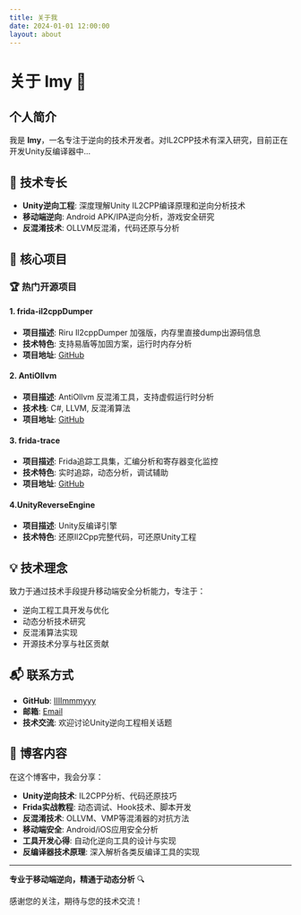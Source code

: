 ```yaml
---
title: 关于我
date: 2024-01-01 12:00:00
layout: about
---
```


# 关于 Imy 👋

## 个人简介

我是 **Imy**，一名专注于逆向的技术开发者。对IL2CPP技术有深入研究，目前正在开发Unity反编译器中...

## 🔧 技术专长

- **Unity逆向工程**: 深度理解Unity IL2CPP编译原理和逆向分析技术
- **移动端逆向**: Android APK/IPA逆向分析，游戏安全研究
- **反混淆技术**: OLLVM反混淆，代码还原与分析

## 🚀 核心项目

### 🏆 热门开源项目

#### 1. frida-il2cppDumper 
- **项目描述**: Riru Il2cppDumper 加强版，内存里直接dump出源码信息
- **技术特色**: 支持易盾等加固方案，运行时内存分析
- **项目地址**: [GitHub](https://github.com/IIIImmmyyy/frida-il2cppDumper)

#### 2. AntiOllvm  
- **项目描述**: AntiOllvm 反混淆工具，支持虚假运行时分析
- **技术栈**: C#, LLVM, 反混淆算法
- **项目地址**: [GitHub](https://github.com/IIIImmmyyy/AntiOllvm)

#### 3. frida-trace 
- **项目描述**: Frida追踪工具集，汇编分析和寄存器变化监控
- **技术特色**: 实时追踪，动态分析，调试辅助
- **项目地址**: [GitHub](https://github.com/IIIImmmyyy/frida-trace)

#### 4.UnityReverseEngine
- **项目描述**: Unity反编译引擎
- **技术特色**: 还原Il2Cpp完整代码，可还原Unity工程

## 💡 技术理念

致力于通过技术手段提升移动端安全分析能力，专注于：
- 逆向工程工具开发与优化
- 动态分析技术研究
- 反混淆算法实现
- 开源技术分享与社区贡献




## 📬 联系方式

- **GitHub**: [IIIImmmyyy](https://github.com/IIIImmmyyy)
- **邮箱**: [Email](mailto:295238641@qq.com)
- **技术交流**: 欢迎讨论Unity逆向工程相关话题

## 🎯 博客内容

在这个博客中，我会分享：

- **Unity逆向技术**: IL2CPP分析、代码还原技巧
- **Frida实战教程**: 动态调试、Hook技术、脚本开发
- **反混淆技术**: OLLVM、VMP等混淆器的对抗方法
- **移动端安全**: Android/iOS应用安全分析
- **工具开发心得**: 自动化逆向工具的设计与实现
- **反编译器技术原理**: 深入解析各类反编译工具的实现

---

**专业于移动端逆向，精通于动态分析** 🔍

感谢您的关注，期待与您的技术交流！ 